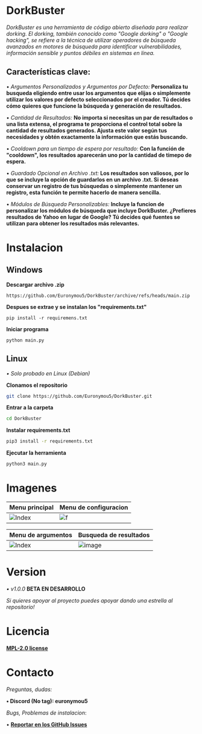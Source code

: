 # DorkBuster
*DorkBuster es una herramienta de código abierto diseñada para realizar dorking. El dorking, también conocido como "Google dorking" o "Google hacking", se refiere a la técnica de utilizar operadores de búsqueda avanzados en motores de búsqueda para identificar vulnerabilidades, información sensible y puntos débiles en sistemas en línea.*

## Características clave:

• *Argumentos Personalizados y Argumentos por Defecto:*
**Personaliza tu busqueda eligiendo entre usar los argumentos que elijas o simplemente utilizar los valores por defecto seleccionados por el creador. Tú decides cómo quieres que funcione la búsqueda y generación de resultados.**

• *Cantidad de Resultados:*
**No importa si necesitas un par de resultados o una lista extensa, el programa te proporciona el control total sobre la cantidad de resultados generados. Ajusta este valor según tus necesidades y obtén exactamente la información que estás buscando.**

• *Cooldown para un tiempo de espera por resultado:*
**Con la función de "cooldown", los resultados aparecerán uno por la cantidad de timepo de espera.**

• *Guardado Opcional en Archivo .txt:*
**Los resultados son valiosos, por lo que se incluye la opción de guardarlos en un archivo .txt. Si deseas conservar un registro de tus búsquedas o simplemente mantener un registro, esta función te permite hacerlo de manera sencilla.**

• *Módulos de Búsqueda Personalizables:*
**Incluye la funcion de personalizar los módulos de búsqueda que incluye DorkBuster. ¿Prefieres resultados de Yahoo en lugar de Google? Tú decides qué fuentes se utilizan para obtener los resultados más relevantes.**

# Instalacion

## Windows

**Descargar archivo .zip**

```
https://github.com/Euronymou5/DorkBuster/archive/refs/heads/main.zip
```

**Despues se extrae y se instalan los "requirements.txt"**

```
pip install -r requiremens.txt
```

**Iniciar programa**

```
python main.py
```

## Linux

*• Solo probado en Linux (Debian)*

**Clonamos el repositorio**

```bash
git clone https://github.com/Euronymou5/DorkBuster.git
```

**Entrar a la carpeta**

```bash
cd DorkBuster
```

**Instalar requirements.txt**

```bash
pip3 install -r requirements.txt
```

**Ejecutar la herramienta**

```bash
python3 main.py
```

# Imagenes

| Menu principal | Menu de configuracion |
| -------------- | ----------------|
|![Index](https://media.discordapp.net/attachments/995599976463859713/1144118265573036092/image.png?width=535&height=344)|![f](https://media.discordapp.net/attachments/995599976463859713/1144118469076467753/image.png?width=535&height=344)


| Menu de argumentos | Busqueda de resultados |
| -------------- | ----------------|
|![Index](https://media.discordapp.net/attachments/995599976463859713/1144118545207267328/image.png?width=535&height=345)|![image](https://media.discordapp.net/attachments/995599976463859713/1144118903732178944/image.png?width=535&height=344)

# Version

*• v1.0.0* **BETA EN DESARROLLO**

*Si quieres apoyar al proyecto puedes apoyar dando una estrella al repositorio!*

# Licencia 

**[MPL-2.0 license](https://github.com/Euronymou5/DorkBuster/blob/main/LICENSE)**

# Contacto

*Preguntas, dudas:*

**• Discord (No tag): euronymou5**

*Bugs, Problemas de instalacion*:

• **[Reportar en los GitHub Issues](https://github.com/Euronymou5/DorkBuster/issues)**
